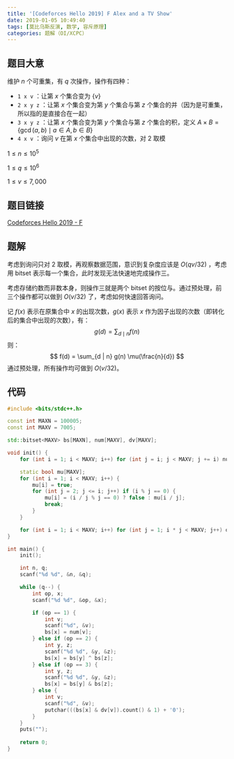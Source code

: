 ```yaml
---
title: '[Codeforces Hello 2019] F Alex and a TV Show'
date: 2019-01-05 10:49:40
tags: [莫比乌斯反演, 数学, 容斥原理]
categories: 题解（OI/XCPC）
---
```


## 题目大意

维护 $n$ 个可重集，有 $q$ 次操作，操作有四种：

* `1 x v` ：让第 $x$ 个集合变为 $\{v\}$
* `2 x y z` ：让第 $x$ 个集合变为第 $y$ 个集合与第 $z$ 个集合的并（因为是可重集，所以指的是直接合在一起）
* `3 x y z` ：让第 $x$ 个集合变为第 $y$ 个集合与第 $z$ 个集合的积，定义 $A \times B = \{\gcd(a, b) \mid a \in A, b \in B\}$
* `4 x v` ：询问 $v$ 在第 $x$ 个集合中出现的次数，对 $2$ 取模

$1 \leq n \leq 10^5$

$1 \leq q \leq 10^6$

$1 \leq v \leq 7,000$

## 题目链接

[Codeforces Hello 2019 - F](https://codeforces.com/contest/1097/problem/F)

<!-- more -->

## 题解

考虑到询问只对 $2$ 取模，再观察数据范围，意识到复杂度应该是 $O(qv / 32)$  ，考虑用 bitset 表示每一个集合，此时发现无法快速地完成操作三。

考虑存储约数而非数本身，则操作三就是两个 bitset 的按位与。通过预处理，前三个操作都可以做到 $O(v / 32)$ 了，考虑如何快速回答询问。

记 $f(x)$ 表示在原集合中 $x$ 的出现次数，$g(x)$ 表示 $x$ 作为因子出现的次数（即转化后的集合中出现的次数），有：
$$
g(d) = \sum_{d \mid n} f(n)
$$
则：
$$
f(d) = \sum_{d | n} g(n) \mu(\frac{n}{d})
$$
通过预处理，所有操作均可做到 $O(v / 32)$。

## 代码

```c++
#include <bits/stdc++.h>

const int MAXN = 100005;
const int MAXV = 7005;

std::bitset<MAXV> bs[MAXN], num[MAXV], dv[MAXV];

void init() {
    for (int i = 1; i < MAXV; i++) for (int j = i; j < MAXV; j += i) num[j][i] = 1;

    static bool mu[MAXV];
    for (int i = 1; i < MAXV; i++) {
        mu[i] = true;
        for (int j = 2; j <= i; j++) if (i % j == 0) {
            mu[i] = (i / j % j == 0) ? false : mu[i / j];
            break;
        }
    }

    for (int i = 1; i < MAXV; i++) for (int j = 1; i * j < MAXV; j++) dv[i][i * j] = mu[j];
}

int main() {
    init();

    int n, q;
    scanf("%d %d", &n, &q);

    while (q--) {
        int op, x;
        scanf("%d %d", &op, &x);

        if (op == 1) {
            int v;
            scanf("%d", &v);
            bs[x] = num[v];
        } else if (op == 2) {
            int y, z;
            scanf("%d %d", &y, &z);
            bs[x] = bs[y] ^ bs[z];
        } else if (op == 3) {
            int y, z;
            scanf("%d %d", &y, &z);
            bs[x] = bs[y] & bs[z];
        } else {
            int v;
            scanf("%d", &v);
            putchar(((bs[x] & dv[v]).count() & 1) + '0');
        }
    }
    puts("");
    
    return 0;
}
```